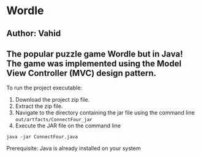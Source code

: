 # Wordle
**Author: Vahid**
-----------------
The popular puzzle game Wordle but in Java! The game was implemented using the Model View Controller (MVC) design pattern. 
------------------
To run the project executable:
1. Download the project zip file.
2. Extract the zip file.
3. Navigate to the directory containing the jar file using the command line 
``
out/artfacts/ConnectFour_jar
``
5. Execute the JAR file on the command line 
```
java -jar ConnectFour.java
```

Prerequisite: Java is already installed on your system
